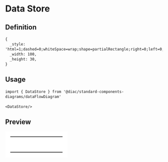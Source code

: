# Data Store

## Definition

```
{
  _style: 'html=1;dashed=0;whiteSpace=wrap;shape=partialRectangle;right=0;left=0;',
  _width: 100,
  _height: 30,
}
```

## Usage

```
import { DataStore } from '@diac/standard-components-diagrams/dataFlowDiagram'

<DataStore/>
```

## Preview

<img src="./data-store.png" width="200"/>
